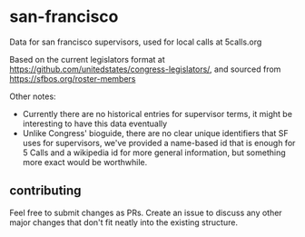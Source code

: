 # san-francisco

Data for san francisco supervisors, used for local calls at 5calls.org

Based on the current legislators format at https://github.com/unitedstates/congress-legislators/, and sourced from https://sfbos.org/roster-members

Other notes:
- Currently there are no historical entries for supervisor terms, it might be interesting to have this data eventually
- Unlike Congress' bioguide, there are no clear unique identifiers that SF uses for supervisors, we've provided a name-based id that is enough for 5 Calls and a wikipedia id for more general information, but something more exact would be worthwhile.

## contributing

Feel free to submit changes as PRs. Create an issue to discuss any other major changes that don't fit neatly into the existing structure.
